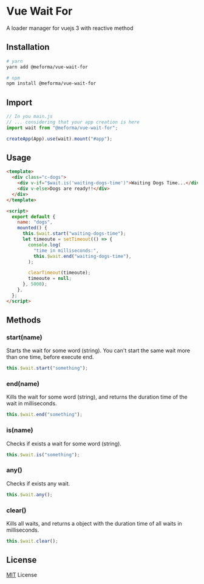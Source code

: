 # Vue Wait For

A loader manager for vuejs 3 with reactive method

## Installation

```bash
# yarn
yarn add @meforma/vue-wait-for

# npm
npm install @meforma/vue-wait-for
```

## Import

```js
// In you main.js
// ... considering that your app creation is here
import wait from "@meforma/vue-wait-for";

createApp(App).use(wait).mount("#app");
```

## Usage

```html
<template>
  <div class="c-dogs">
    <div v-if="$wait.is('waiting-dogs-time')">Waiting Dogs Time...</div>
    <div v-else>Dogs are ready!!</div>
  </div>
</template>

<script>
  export default {
    name: "dogs",
    mounted() {
      this.$wait.start("waiting-dogs-time");
      let timeoute = setTimeout(() => {
        console.log(
          "time in milliseconds:",
          this.$wait.end("waiting-dogs-time"),
        );

        clearTimeout(timeoute);
        timeoute = null;
      }, 5000);
    },
  };
</script>
```

## Methods

### start(name)

Starts the wait for some word (string). You can't start the same wait more than one time, before execute end.

```js
this.$wait.start("something");
```

### end(name)

Kills the wait for some word (string), and returns the duration time of the wait in milliseconds.

```js
this.$wait.end("something");
```

### is(name)

Checks if exists a wait for some word (string).

```js
this.$wait.is("something");
```

### any()

Checks if exists any wait.

```js
this.$wait.any();
```

### clear()

Kills all waits, and returns a object with the duration time of all waits in milliseconds.

```js
this.$wait.clear();
```

## License

[MIT](LICENSE.txt) License
